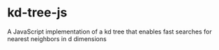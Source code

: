 # kd-tree-js
A JavaScript implementation of a kd tree that enables fast searches for nearest neighbors in d dimensions
